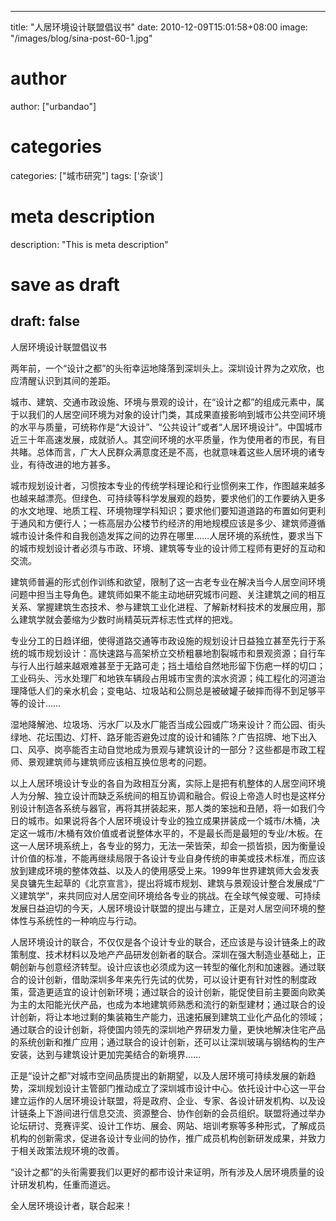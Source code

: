 
---
title: "人居环境设计联盟倡议书"
date: 2010-12-09T15:01:58+08:00
image: "/images/blog/sina-post-60-1.jpg"
# author
author: ["urbandao"]
# categories
categories: ["城市研究"]
tags: ['杂谈']
# meta description
description: "This is meta description"
# save as draft
draft: false
---

人居环境设计联盟倡议书

两年前，一个“设计之都”的头衔幸运地降落到深圳头上。深圳设计界为之欢欣，也应清醒认识到其间的差距。

城市、建筑、交通市政设施、环境与景观的设计，在“设计之都”的组成元素中，属于以我们的人居空间环境为对象的设计门类，其成果直接影响到城市公共空间环境的水平与质量，可统称作是“大设计”、“公共设计”或者“人居环境设计”。中国城市近三十年高速发展，成就骄人。其空间环境的水平质量，作为使用者的市民，有目共睹。总体而言，广大人民群众满意度还是不高，也就意味着这些人居环境的诸专业，有待改进的地方甚多。

城市规划设计者，习惯按本专业的传统学科理论和行业惯例来工作，作图越来越多也越来越漂亮。但绿色、可持续等科学发展观的趋势，要求他们的工作要纳入更多的水文地理、地质工程、环境物理学科知识；要求他们要知道道路的布置如何更利于通风和方便行人；一栋高层办公楼节约经济的用地规模应该是多少、建筑师遵循城市设计条件和自我创造发挥之间的边界在哪里……人居环境的系统性，要求当下的城市规划设计者必须与市政、环境、建筑等专业的设计师工程师有更好的互动和交流。

建筑师普遍的形式创作训练和欲望，限制了这一古老专业在解决当今人居空间环境问题中担当主导角色。建筑师如果不能主动地研究城市问题、关注建筑之间的相互关系、掌握建筑生态技术、参与建筑工业化进程、了解新材料技术的发展应用，那么建筑学就会萎缩为少数时尚精英玩弄标志性式样的把戏。

专业分工的日趋详细，使得道路交通等市政设施的规划设计日益独立甚至先行于系统的城市规划设计：高快速路与高架桥立交桥粗暴地割裂城市和景观资源；自行车与行人出行越来越艰难甚至于无路可走；挡土墙给自然地形留下伤疤一样的切口；工业码头、污水处理厂和地铁车辆段占用城市宝贵的滨水资源；纯工程化的河道治理降低人们的亲水机会；变电站、垃圾站和公厕总是被破罐子破摔而得不到足够平等的设计……

湿地降解池、垃圾场、污水厂以及水厂能否当成公园或广场来设计？而公园、街头绿地、花坛围边、灯杆、路牙能否避免过度的设计和铺陈？广告招牌、地下出入口、风亭、岗亭能否主动自觉地成为景观与建筑设计的一部分？这些都是市政工程师、景观建筑师与建筑师应该相互换位思考的问题。

以上人居环境设计专业的各自为政相互分离，实际上是把有机整体的人居空间环境人为分解、独立设计而缺乏系统间的相互协调和融合。假设上帝造人时也是这样分别设计制造各系统与器官，再将其拼装起来，那人类的笨拙和丑陋，将一如我们今日的城市。如果说将各个人居环境设计专业的独立成果拼装成一个城市/木桶，决定这一城市/木桶有效价值或者说整体水平的，不是最长而是最短的专业/木板。在这一人居环境系统上，各专业的努力，无法一荣皆荣，却会一损皆损，因为衡量设计价值的标准，不能再继续局限于各设计专业自身传统的审美或技术标准，而应该放到建成环境的整体效益、以及人的使用感受上来。1999年世界建筑师大会发表吴良镛先生起草的《北京宣言》，提出将城市规划、建筑与景观设计整合发展成“广义建筑学”，来共同应对人居空间环境给各专业的挑战。在全球气候变暖、可持续发展日益迫切的今天，人居环境设计联盟的提出与建立，正是对人居空间环境的整体性与系统性的一种响应与行动。

人居环境设计的联合，不仅仅是各个设计专业的联合，还应该是与设计链条上的政策制度、技术材料以及地产产品研发创新者的联合。深圳在强大制造业基础上，正朝创新与创意经济转型。设计应该也必须成为这一转型的催化剂和加速器。通过联合的设计创新，借助深圳多年来先行先试的优势，可以设计更有针对性的制度政策，营造更适宜的设计创新环境；通过联合的设计创新，能促使目前主要面向欧美为主的太阳能光伏产品，也成为本地建筑师熟悉和流行的新型建材；通过联合的设计创新，将让本地过剩的集装箱生产能力，迅速拓展到建筑工业化产品化的领域；通过联合的设计创新，将使国内领先的深圳地产界研发力量，更快地解决住宅产品的系统创新和推广应用；通过联合的设计创新，还可以让深圳玻璃与钢结构的生产安装，达到与建筑设计更加完美结合的新境界……

正是“设计之都”对城市空间品质提出的新期望，以及人居环境可持续发展的新趋势，深圳规划设计主管部门推动成立了深圳城市设计中心。依托设计中心这一平台建立运作的人居环境设计联盟，将是政府、企业、专家、各设计研发机构、以及设计链条上下游间进行信息交流、资源整合、协作创新的会员组织。联盟将通过举办论坛研讨、竞赛评奖、设计工作坊、展会、网站、培训考察等多种形式，了解成员机构的创新需求，促进各设计专业间的协作，推广成员机构创新研发成果，并致力于相关政策法规环境的改善。

“设计之都”的头衔需要我们以更好的都市设计来证明，所有涉及人居环境质量的设计研发机构，任重而道远。

全人居环境设计者，联合起来！

